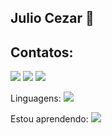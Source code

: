## Julio Cezar 👋

## Contatos:

<div>
<a href="https://www.instagram.com/juliocezar.gui_/" target="_blank"><img loading="lazy" src="https://img.shields.io/badge/-Instagram-%23E4405F?style=for-the-badge&logo=instagram&logoColor=white" target="_blank"></a>
<a href = "julio.guilherme@grupointegrado.br"><img loading="lazy" src="https://img.shields.io/badge/Gmail-D14836?style=for-the-badge&logo=gmail&logoColor=white" target="_blank"></a>
<a href="https://www.linkedin.com/in/julio-cezar-guilherme-b40365347/" target="_blank"><img loading="lazy" src="https://img.shields.io/badge/-LinkedIn-%230077B5?style=for-the-badge&logo=linkedin&logoColor=white" target="_blank"></a>   
</div>

Linguagens:
<img src="https://cdn.jsdelivr.net/gh/devicons/devicon@latest/icons/html5/html5-original.svg" />

Estou aprendendo:
<img src="https://cdn.jsdelivr.net/gh/devicons/devicon@latest/icons/javascript/javascript-original.svg" />          
